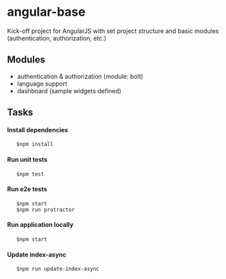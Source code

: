 angular-base
============

Kick-off project for AngularJS with set project structure and basic modules (authentication, authorization, etc.)

## Modules

* authentication & authorization (module: bolt)
* language support
* dashboard (sample widgets defined)

## Tasks

#### Install dependencies

```shell
   $npm install
```

#### Run unit tests

```shell
   $npm test
```

#### Run e2e tests

```shell
   $npm start
   $npm run protractor
```

#### Run application locally

```shell
   $npm start
```

#### Update index-async 

```shell
   $npm run update-index-async
```
